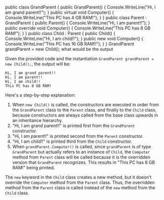 public class GrandParent { public GrandParent() { Console.WriteLine("Hi, I am grand parent!!"); } public virtual void Computer() { Console.WriteLine("This PC has 4 GB RAM!"); } } public class Parent : GrandParent { public Parent() { Console.WriteLine("Hi, I am parent!!"); } public override void Computer() { Console.WriteLine("This PC has 8 GB RAM!"); } } public class Child : Parent { public Child() { Console.WriteLine("Hi, I am child!!"); } public new void Computer() { Console.WriteLine("This PC has 16 GB RAM!!"); } } GrandParent grandParent = new Child(); what would be the output


Given the provided code and the instantiation `GrandParent grandParent = new Child();`, the output will be:

```
Hi, I am grand parent!!
Hi, I am parent!!
Hi, I am child!!
This PC has 8 GB RAM!
```

Here's a step-by-step explanation:
1. When `new Child()` is called, the constructors are executed in order from the `GrandParent` class to the `Parent` class, and finally to the `Child` class, because constructors are always called from the base class upwards in an inheritance hierarchy.
2. "Hi, I am grand parent!!" is printed first from the `GrandParent` constructor.
3. "Hi, I am parent!!" is printed second from the `Parent` constructor.
4. "Hi, I am child!!" is printed third from the `Child` constructor.
5. When `grandParent.Computer()` is called, since `grandParent` is of type `GrandParent` but actually refers to an instance of `Child`, the `Computer` method from `Parent` class will be called because it is the overridden version that `GrandParent` recognizes. This results in "This PC has 8 GB RAM!" being printed.

The `new` keyword in the `Child` class creates a new method, but it doesn't override the `Computer` method from the `Parent` class. Thus, the overridden method from the `Parent` class is called instead of the `new` method from the `Child` class.